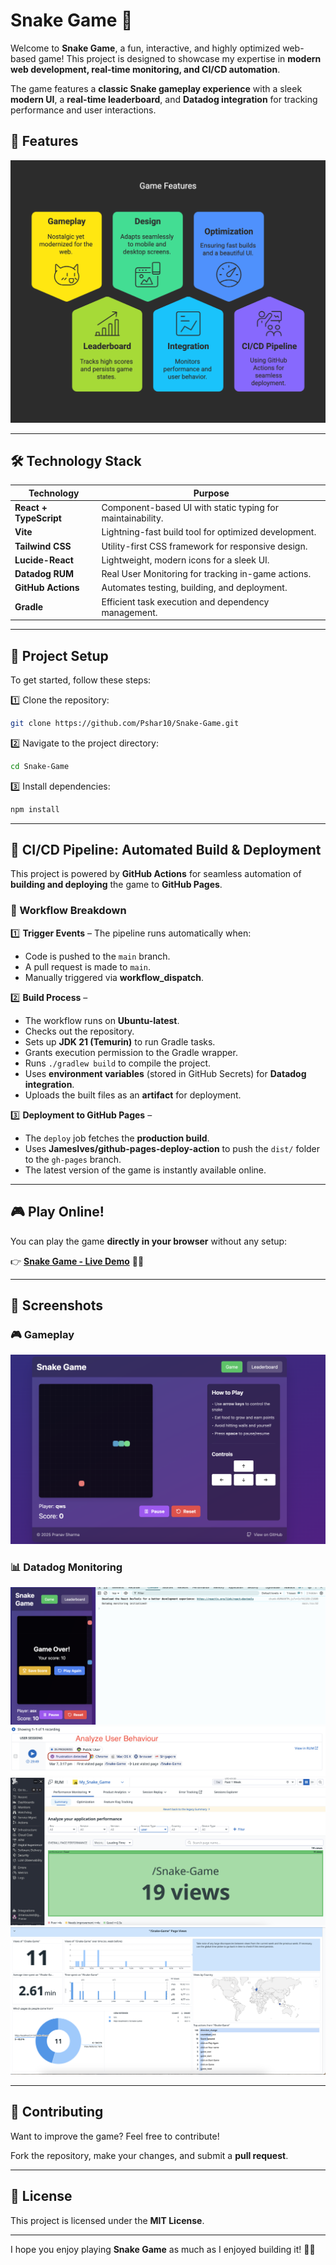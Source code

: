 # Snake Game 🐍

Welcome to **Snake Game**, a fun, interactive, and highly optimized web-based game! This project is designed to showcase my expertise in **modern web development, real-time monitoring, and CI/CD automation**.  

The game features a **classic Snake gameplay experience** with a sleek **modern UI**, a **real-time leaderboard**, and **Datadog integration** for tracking performance and user interactions.  

## 🚀 Features  

![Features](screenshots/features.png) 

---

## 🛠️ Technology Stack  

| **Technology**  | **Purpose** |
|---------------|------------|
| **React + TypeScript** | Component-based UI with static typing for maintainability. |
| **Vite** | Lightning-fast build tool for optimized development. |
| **Tailwind CSS** | Utility-first CSS framework for responsive design. |
| **Lucide-React** | Lightweight, modern icons for a sleek UI. |
| **Datadog RUM** | Real User Monitoring for tracking in-game actions. |
| **GitHub Actions** | Automates testing, building, and deployment. |
| **Gradle** | Efficient task execution and dependency management. |

---

## 🔧 Project Setup  

To get started, follow these steps:  

1️⃣ Clone the repository:  
```bash
git clone https://github.com/Pshar10/Snake-Game.git
```  
2️⃣ Navigate to the project directory:  
```bash
cd Snake-Game
```  
3️⃣ Install dependencies:  
```bash
npm install
```  

---

## 🚀 CI/CD Pipeline: Automated Build & Deployment  

This project is powered by **GitHub Actions** for seamless automation of **building and deploying** the game to **GitHub Pages**.  

### **🔄 Workflow Breakdown**  

1️⃣ **Trigger Events** – The pipeline runs automatically when:  
   - Code is pushed to the `main` branch.  
   - A pull request is made to `main`.  
   - Manually triggered via **workflow_dispatch**.  

2️⃣ **Build Process** –  
   - The workflow runs on **Ubuntu-latest**.  
   - Checks out the repository.  
   - Sets up **JDK 21 (Temurin)** to run Gradle tasks.  
   - Grants execution permission to the Gradle wrapper.  
   - Runs `./gradlew build` to compile the project.  
   - Uses **environment variables** (stored in GitHub Secrets) for **Datadog integration**.  
   - Uploads the built files as an **artifact** for deployment.  

3️⃣ **Deployment to GitHub Pages** –  
   - The `deploy` job fetches the **production build**.  
   - Uses **JamesIves/github-pages-deploy-action** to push the `dist/` folder to the `gh-pages` branch.  
   - The latest version of the game is instantly available online.  

---

## 🎮 Play Online!  

You can play the game **directly in your browser** without any setup:  

👉 **[Snake Game - Live Demo](https://pshar10.github.io/Snake-Game/)** 🐍🎉  

---

## 📸 Screenshots  

### 🎮 Gameplay  
![Snake Game](screenshots/game.png)  

### 📊 Datadog Monitoring  
![Monitoring Init](screenshots/monitor_init.png)  
![User Behavior Analysis](screenshots/user_behaviour.png)  
![Website Views](screenshots/views.png)  
![Custom Metrics Tracking](screenshots/custom_metrics.png)  

---

## 🤝 Contributing  

Want to improve the game? Feel free to contribute!  

Fork the repository, make your changes, and submit a **pull request**.  

---

## 📜 License  

This project is licensed under the **MIT License**.  

---

I hope you enjoy playing **Snake Game** as much as I enjoyed building it! 🎉🐍

